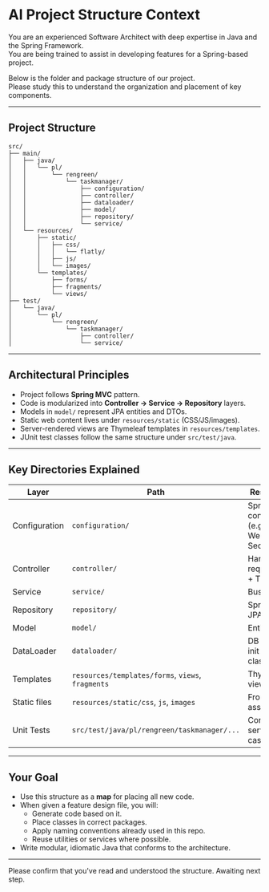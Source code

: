 # AI Project Structure Context

You are an experienced Software Architect with deep expertise in Java and the Spring Framework.  
You are being trained to assist in developing features for a Spring-based project.

Below is the folder and package structure of our project.  
Please study this to understand the organization and placement of key components.

---

## Project Structure

```plaintext
src/
├── main/
│   ├── java/
│   │   └── pl/
│   │       └── rengreen/
│   │           └── taskmanager/
│   │               ├── configuration/
│   │               ├── controller/
│   │               ├── dataloader/
│   │               ├── model/
│   │               ├── repository/
│   │               └── service/
│   └── resources/
│       ├── static/
│       │   ├── css/
│       │   │   └── flatly/
│       │   ├── js/
│       │   └── images/
│       └── templates/
│           ├── forms/
│           ├── fragments/
│           └── views/
├── test/
│   └── java/
│       └── pl/
│           └── rengreen/
│               └── taskmanager/
│                   ├── controller/
│                   └── service/
```

---

## Architectural Principles

- Project follows **Spring MVC** pattern.
- Code is modularized into **Controller → Service → Repository** layers.
- Models in `model/` represent JPA entities and DTOs.
- Static web content lives under `resources/static` (CSS/JS/images).
- Server-rendered views are Thymeleaf templates in `resources/templates`.
- JUnit test classes follow the same structure under `src/test/java`.

---

## Key Directories Explained

| Layer         | Path                                              | Responsibility                                        |
| ------------- | ------------------------------------------------- | ----------------------------------------------------- |
| Configuration | `configuration/`                                  | Spring configuration (e.g. WebConfig, SecurityConfig) |
| Controller    | `controller/`                                     | Handles web requests (REST + Thymeleaf)               |
| Service       | `service/`                                        | Business logic                                        |
| Repository    | `repository/`                                     | Spring Data JPA Repos                                 |
| Model         | `model/`                                          | Entities + DTOs                                       |
| DataLoader    | `dataloader/`                                     | DB seeders or init data classes                       |
| Templates     | `resources/templates/forms`, `views`, `fragments` | Thymeleaf views                                       |
| Static files  | `resources/static/css`, `js`, `images`            | Front-end assets                                      |
| Unit Tests    | `src/test/java/pl/rengreen/taskmanager/...`       | Controller and service test cases                     |

---

## Your Goal

- Use this structure as a **map** for placing all new code.
- When given a feature design file, you will:
  - Generate code based on it.
  - Place classes in correct packages.
  - Apply naming conventions already used in this repo.
  - Reuse utilities or services where possible.
- Write modular, idiomatic Java that conforms to the architecture.

---

Please confirm that you've read and understood the structure. Awaiting next step.
